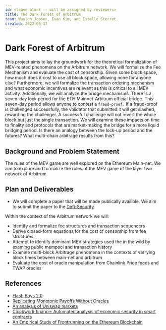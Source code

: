 ```yaml
---
id: <leave blank -- will be assigned by reviewers>
title: The Dark Forest of Arbitrum
team: Waylon Jepsen, Evan Kim, and Estelle Sterret.
created: 2022-06-17
---
```


# Dark Forest of Arbitrum

This project aims to lay the groundwork for the theoretical formalization of MEV-related phenomena on the Arbitrum network. We will formalize the Fee Mechanism and evaluate the cost of censorship. Given some block space, how much does it cost to use all block space, allowing none for anyone else? Furthermore, we will formalize the transaction ordering mechanism and what economic incentives are relevant as this is critical to all MEV activity. Additionally, we will analyze the bridge mechanisms. There is a seven-day lock period for the ETH Mainnet-Arbitrum official bridge. This seven-day period allows anyone to contest a `fraud-proof.` If a fraud-proof is challenged successfully, the validator that submitted it will get slashed, rewarding the challenger. A successful challenge will not revert the whole block but just the single transaction. We will examine these impacts on time to finality and protocols that are market-making the bridge for a more liquid bridging period. Is there an analogy between the lock-up period and the futures? What multi-chain arbitrage results from this?

## Background and Problem Statement
  
The rules of the MEV game are well explored on the Ethereum Main-net. We aim to explore and formalize the rules of the MEV game of the layer two network of Arbitrum. 

## Plan and Deliverables
  
- We will complete a paper that will be made publically availible. We aim to submit the paper to the [Defi-Security](https://defi.security/)
  
Within the context of the Arbitrum network we will:
  
- Identify and formalize fee structures and transaction sequencers
- Derive closed-form equations for the cost of censorship from fee structures
- Attempt to identify dominant MEV strategies used the in the wild by examing public mempool and transaction history
- Examine multi-block Arbitrage phenomena in the contexts of varrying block times between main-net and arbitrum
- Evaluate the cost of oracle manipulation from Chainlink Price feeds and TWAP oracles

## References
- [Flash Boys 2.0](https://arxiv.org/abs/1904.05234)
- [Replicating Monotonic Payoffs Without Oracles](https://arxiv.org/abs/2111.13740)
- [An analysis of Uniswap markets](https://arxiv.org/abs/1911.03380)
- [Clockwork finance: Automated analysis of economic security in smart contracts](https://eprint.iacr.org/2021/1147.pdf)
- [An Empirical Study of Frontrunning on the Ethereum Blockchain](https://arxiv.org/abs/2102.03347)
